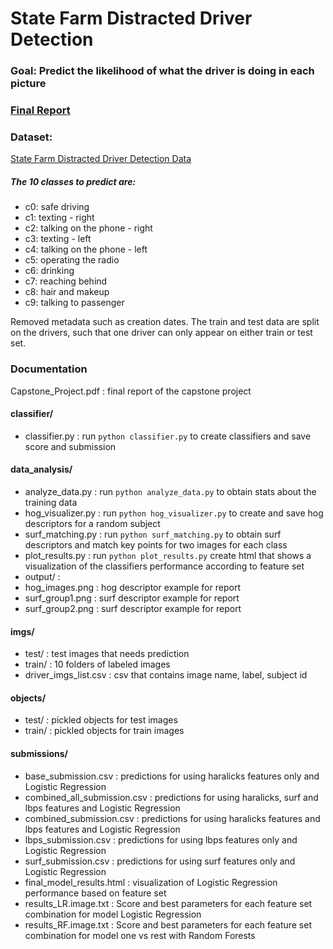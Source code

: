 # State Farm Distracted Driver Detection

### Goal: Predict the likelihood of what the driver is doing in each picture

### [Final Report](https://github.com/mwakaba2/Computer-Vision-Capstone-Project/blob/master/CapstoneProject.pdf)

### Dataset:
<a href= "https://www.kaggle.com/c/state-farm-distracted-driver-detection/data">State Farm Distracted Driver Detection Data</a>

##### The 10 classes to predict are:
  * c0: safe driving
  * c1: texting - right
  * c2: talking on the phone - right
  * c3: texting - left
  * c4: talking on the phone - left
  * c5: operating the radio
  * c6: drinking
  * c7: reaching behind
  * c8: hair and makeup
  * c9: talking to passenger

Removed metadata such as creation dates. The train and test data are split on the drivers, such that one driver can only appear on either train or test set. 

### Documentation
Capstone_Project.pdf : final report of the capstone project
#### classifier/
  * classifier.py : run ``python classifier.py`` to create classifiers and save score and submission

#### data_analysis/
  * analyze_data.py : run ``python analyze_data.py`` to obtain stats about the training data
  * hog_visualizer.py : run ``python hog_visualizer.py`` to create and save hog descriptors for a random subject
  * surf_matching.py : run ``python surf_matching.py`` to obtain surf descriptors and match key points for two images for each class
  * plot_results.py : run ``python plot_results.py`` create html that shows a visualization of the classifiers performance according to feature set
  * output/ : 
   * hog_images.png : hog descriptor example for report
   * surf_group1.png : surf descriptor example for report 
   * surf_group2.png : surf descriptor example for report 
  
#### imgs/
  * test/ : test images that needs prediction
  * train/ : 10 folders of labeled images
  * driver_imgs_list.csv : csv that contains image name, label, subject id

#### objects/
  * test/ : pickled objects for test images
  * train/ : pickled objects for train images

#### submissions/
  * base_submission.csv : predictions for using haralicks features only and Logistic Regression
  * combined_all_submission.csv : predictions for using haralicks, surf and lbps features and Logistic Regression
  * combined_submission.csv : predictions for using haralicks features and lbps features and Logistic Regression
  * lbps_submission.csv : predictions for using lbps features only and Logistic Regression
  * surf_submission.csv : predictions for using surf features only and Logistic Regression
  * final_model_results.html : visualization of Logistic Regression performance based on feature set
  * results_LR.image.txt : Score and best parameters for each feature set combination for model Logistic Regression
  * results_RF.image.txt : Score and best parameters for each feature set combination for model one vs rest with Random Forests
 
